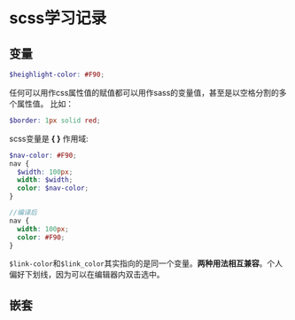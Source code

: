 # scss学习记录
## 变量
```scss
$heighlight-color: #F90;
```
任何可以用作css属性值的赋值都可以用作sass的变量值，甚至是以空格分割的多个属性值。
比如：     
```scss
$border: 1px solid red;
```
scss变量是 **{ }** 作用域:    
```scss
$nav-color: #F90;
nav {
  $width: 100px;
  width: $width;
  color: $nav-color;
}

//编译后
nav {
  width: 100px;
  color: #F90;
}
```

`$link-color`和`$link_color`其实指向的是同一个变量。**两种用法相互兼容**。个人偏好下划线，因为可以在编辑器内双击选中。


## 嵌套
